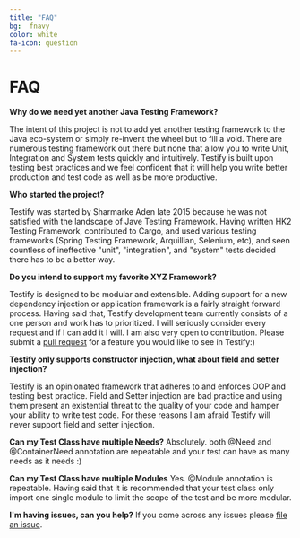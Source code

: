 ```yaml
---
title: "FAQ"
bg:  fnavy
color: white
fa-icon: question
---
```


# FAQ

**Why do we need yet another Java Testing Framework?**

The intent of this project is not to add yet another testing framework to the
Java eco-system or simply re-invent the wheel but to fill a void. There are
numerous testing framework out there but none that allow you to write Unit,
Integration and System tests quickly and intuitively. Testify is built upon
testing best practices and we feel confident that it will help you write better
production and test code as well as be more productive.

**Who started the project?**

Testify was started by Sharmarke Aden late 2015 because he was not satisfied
with the landscape of Jave Testing Framework. Having written HK2 Testing
Framework, contributed to Cargo, and used various testing frameworks (Spring
Testing Framework, Arquillian, Selenium, etc), and seen countless of ineffective
"unit", "integration", and "system" tests decided there has to be a better way.

**Do you intend to support my favorite XYZ Framework?**

Testify is designed to be modular and extensible. Adding support for a new
dependency injection or application framework is a fairly straight forward
process. Having said that, Testify development team currently consists of a
one person and work has to prioritized. I will seriously consider every
request and if I can add it I will. I am also very open to contribution.
Please submit a [pull request](https://github.com/FitburIO/testify/pulls) for
a feature you would like to see in Testify:)

**Testify only supports constructor injection, what about field and setter injection?**

Testify is an opinionated framework that adheres to and enforces OOP and testing
best practice. Field and Setter injection are bad practice and using them
present an existential threat to the quality of your code and hamper your
ability to write test code. For these reasons I am afraid Testify will never
support field and setter injection.

**Can my Test Class have multiple Needs?**
Absolutely. both @Need and @ContainerNeed annotation are repeatable and your
test can have as many needs as it needs :)

**Can my Test Class have multiple Modules**
Yes. @Module annotation is repeatable. Having said that it is recommended that
your test class only import one single module to limit the scope of the test and
be more modular.

**I'm having issues, can you help?**
If you come across any issues please [file an issue](https://github.com/FitburIO/testify/issues).